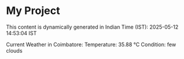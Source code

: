 # My Project

This content is dynamically generated in Indian Time (IST): 2025-05-12 14:53:04 IST


Current Weather in Coimbatore:
Temperature: 35.88 °C
Condition: few clouds
